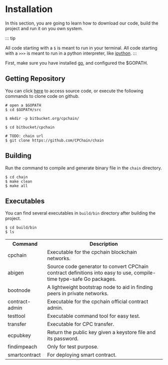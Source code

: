 # Installation

In this section, you are going to learn how to download our code, build
the project and run it on you own system.

::: tip

All code starting with a `$` is meant to run in your terminal. All code
starting with a `>>>` is meant to run in a python interpreter, like
[ipython](https://pypi.org/project/ipython/).
:::

First, make sure you have installed [go](https://golang.org/), and
configured the \$GOPATH.

## Getting Repository

You can click [here](https://github.com/CPChain/chain) to access source
code, or execute the following commands to clone code on github.

``` {.}
# open a $GOPATH
$ cd $GOPATH/src

$ mkdir -p bitbucket.org/cpchain/

$ cd bitbucket/cpchain

# TODO: chain url
$ git clone https://github.com/CPChain/chain
```

## Building

Run the command to compile and generate binary file in the `chain`
directory.

``` {.}
$ cd chain
$ make clean
$ make all
```

## Executables

You can find several executables in `build/bin` directory after building
the project.

``` {.}
$ cd build/bin
$ ls
```

<table cellspacing="0" cellpadding="5">
	<tr>
		<th colspan="1">Command           </th>
		<th colspan="1"> Description                        </th>
	</tr>
	<tr>
		<td  rowspan="1">cpchain </td>
		<td  rowspan="1"> Executable for the cpchain blockchain networks. </td>
	</tr>
	<tr>
		<td  rowspan="1">abigen </td>
		<td  rowspan="1"> Source code generator to convert CPChain contract definitions into easy to use, compile-time type-safe Go packages. </td>
	</tr>
	<tr>
		<td  rowspan="1">bootnode </td>
		<td  rowspan="1"> A lightweight bootstrap node to aid in finding peers in private networks. </td>
	</tr>
	<tr>
		<td  rowspan="1">contract-admin </td>
		<td  rowspan="1"> Executable for the cpchain official contract admin. </td>
	</tr>
	<tr>
		<td  rowspan="1">testtool </td>
		<td  rowspan="1"> Executable command tool for easy test. </td>
	</tr>
	<tr>
		<td  rowspan="1">transfer </td>
		<td  rowspan="1"> Executable for CPC transfer. </td>
	</tr>
	<tr>
		<td  rowspan="1">ecpubkey </td>
		<td  rowspan="1"> Return the public key given a keystore file and its password. </td>
	</tr>
	<tr>
		<td  rowspan="1">findimpeach </td>
		<td  rowspan="1"> Only for test purpose. </td>
	</tr>
	<tr>
		<td  rowspan="1">smartcontract </td>
		<td  rowspan="1"> For deploying smart contract. </td>
	</tr>
</table>

